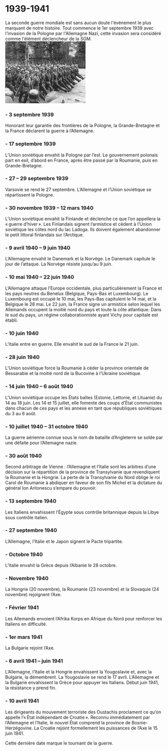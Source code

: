 # 1939-1941
La seconde guerre mondiale est sans aucun doute l'événement le plus marquant de notre histoire.
Tout commence le 1er septembre 1939 avec l'invasion de la Pologne par l'Allemagne Nazi, cette invasion sera considéré comme l'élément déclencheur de la SGM.
![Cover](https://github.com/SARRAZIN-Valentin-23003193/Markdown-TD1/blob/main/allemagnepologne.jpeg)

### - 3 septembre 1939 
Honorant leur garantie des frontières de la Pologne, la Grande-Bretagne et la France déclarent la guerre à l’Allemagne.
### - 17 septembre 1939 
L’Union soviétique envahit la Pologne par l’est. Le gouvernement polonais part en exil, d’abord en France, après être passé par la Roumanie, puis en Grande-Bretagne.

### - 27 – 29 septembre 1939 
Varsovie se rend le 27 septembre. L’Allemagne et l’Union soviétique se répartissent la Pologne.

### - 30 novembre 1939 – 12 mars 1940 
L’Union soviétique envahit la Finlande et déclenche ce que l’on appellera la « guerre d’hiver ». Les Finlandais signent l’armistice et cèdent à l’Union soviétique les côtes nord du lac Ladoga. Ils doivent également abandonner le petit littoral finlandais sur l’Arctique.

### - 9 avril 1940 – 9 juin 1940 
L’Allemagne envahit le Danemark et la Norvège. Le Danemark capitule le jour de l’attaque. La Norvège résiste jusqu’au 9 juin.

### - 10 mai 1940 – 22 juin 1940 
L’Allemagne attaque l’Europe occidentale, plus particulièrement la France et les pays neutres du Benelux (Belgique, Pays-Bas et Luxembourg). Le Luxembourg est occupé le 10 mai, les Pays-Bas capitulent le 14 mai, et la Belgique le 28 mai. Le 22 juin, la France signe un armistice selon lequel les Allemands occupent la moitié nord du pays et toute la côte atlantique. Dans le sud du pays, un régime collaborationniste ayant Vichy pour capitale est établi.

### - 10 juin 1940 
L’Italie entre en guerre. Elle envahit le sud de la France le 21 juin.

### - 28 juin 1940 
L’Union soviétique force la Roumanie à céder la province orientale de Bessarabie et la moitié nord de la Bucovine à l’Ukraine soviétique.

### - 14 juin 1940 – 6 août 1940 
L’Union soviétique occupe les États baltes (Estonie, Lettonie, et Lituanie) du 14 au 18 juin. Les 14 et 15 juillet, elle fomente des coups d’État communistes dans chacun de ces pays et les annexe en tant que républiques soviétiques du 3 au 6 août.

### - 10 juillet 1940 – 31 octobre 1940 
La guerre aérienne connue sous le nom de bataille d’Angleterre se solde par une défaite pour l’Allemagne nazie.

### - 30 août 1940 
Second arbitrage de Vienne : l’Allemagne et l’Italie sont les arbitres d’une décision sur la répartition de la province de Transylvanie que revendiquent la Roumanie et la Hongrie. La perte de la Transylvanie du Nord oblige le roi Carol de Roumanie à abdiquer en faveur de son fils Michel et la dictature du général Ion Antonescu s’empare du pouvoir.

### - 13 septembre 1940 
Les Italiens envahissent l’Égypte sous contrôle britannique depuis la Libye sous contrôle italien.

### - 27 septembre 1940 
L’Allemagne, l’Italie et le Japon signent le Pacte tripartite.

### - Octobre 1940 
L’Italie envahit la Grèce depuis l’Albanie le 28 octobre.

### - Novembre 1940 
La Hongrie (20 novembre), la Roumanie (23 novembre) et la Slovaquie (24 novembre) rejoignent l’Axe.

### - Février 1941 
Les Allemands envoient l’Afrika Korps en Afrique du Nord pour renforcer les Italiens en difficulté.

### - 1er mars 1941 
La Bulgarie rejoint l’Axe.

### - 6 avril 1941 – juin 1941 
L’Allemagne, l’Italie et la Hongrie envahissent la Yougoslavie et, avec la Bulgarie, la démembrent. La Yougoslavie se rend le 17 avril. L’Allemagne et la Bulgarie envahissent la Grèce pour appuyer les Italiens. Début juin 1941, la résistance y prend fin.

### - 10 avril 1941 
Les dirigeants du mouvement terroriste des Oustachis proclament ce qu’on appelle l’« État indépendant de Croatie ». Reconnu immédiatement par l’Allemagne et l’Italie, le nouvel État comprend la province de Bosnie-Herzégovine. La Croatie rejoint formellement les puissances de l’Axe le 15 juin 1941.

Cette dernière date marque le tournant de la guerre.
